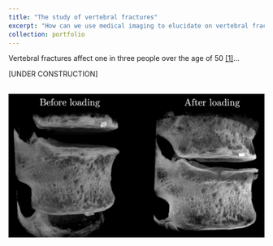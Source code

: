 ```yaml
---
title: "The study of vertebral fractures"
excerpt: "How can we use medical imaging to elucidate on vertebral fracture mechanisms? <br/><img src='/images/CompressionCT.png' alt='CompressionCT' width='600'/>"
collection: portfolio
---
```


Vertebral fractures affect one in three people over the age of 50 [[1]](https://www.sciencedirect.com/science/article/pii/S1076633206000134?casa_token=Lt9FqfoDOCEAAAAA:it71_AnfBZwtyYkzcN-sImB-Bj47Z2ET4gIiEgn-JYSC8oUr07ibMvilkaLxXGdyacSTBktuN3DN)...

[UNDER CONSTRUCTION]

<br/><img src="/images/CompressionCT.png" alt="CompressionCT" width="800"/>
